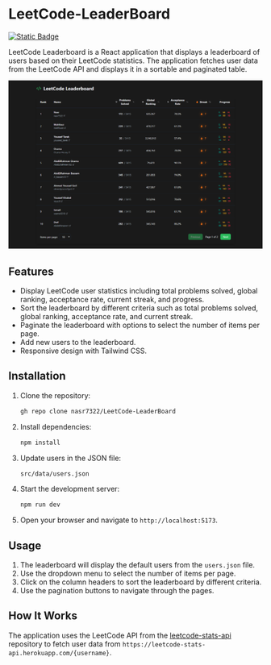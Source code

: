 # LeetCode-LeaderBoard 

[![Static Badge](https://img.shields.io/badge/Hosted_on-Vercel-black%3Flogo%3Dvercel)](https://leet-code-leader-board.vercel.app/)

LeetCode Leaderboard is a React application that displays a leaderboard of users based on their LeetCode statistics. The application fetches user data from the LeetCode API and displays it in a sortable and paginated table.

<img src="./images/Project%20Ui.png" alt="LeetCode Leaderboard">

## Features

- Display LeetCode user statistics including total problems solved, global ranking, acceptance rate, current streak, and progress.
- Sort the leaderboard by different criteria such as total problems solved, global ranking, acceptance rate, and current streak.
- Paginate the leaderboard with options to select the number of items per page.
- Add new users to the leaderboard.
- Responsive design with Tailwind CSS.


## Installation

1. Clone the repository:
    ```sh
    gh repo clone nasr7322/LeetCode-LeaderBoard
    ```

2. Install dependencies:
    ```sh
    npm install
    ```

3. Update users in the JSON file:
    ```sh
    src/data/users.json
    ```

4. Start the development server:
    ```sh
    npm run dev
    ```

4. Open your browser and navigate to `http://localhost:5173`.


## Usage

1. The leaderboard will display the default users from the `users.json` file.
2. Use the dropdown menu to select the number of items per page.
3. Click on the column headers to sort the leaderboard by different criteria.
4. Use the pagination buttons to navigate through the pages.


## How It Works

The application uses the LeetCode API from the [leetcode-stats-api](https://github.com/JeremyTsaii/leetcode-stats-api) repository to fetch user data from `https://leetcode-stats-api.herokuapp.com/{username}`.